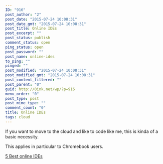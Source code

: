 ```yaml
---
ID: "916"
post_author: "2"
post_date: "2015-07-24 10:08:31"
post_date_gmt: "2015-07-24 10:08:31"
post_title: Online IDEs
post_excerpt: ""
post_status: publish
comment_status: open
ping_status: open
post_password: ""
post_name: online-ides
to_ping: ""
pinged: ""
post_modified: "2015-07-24 10:08:31"
post_modified_gmt: "2015-07-24 10:08:31"
post_content_filtered: ""
post_parent: "0"
guid: http://0ink.net/wp/?p=916
menu_order: "0"
post_type: post
post_mime_type: ""
comment_count: "0"
title: Online IDEs
tags: cloud
---
```


If you want to move to the cloud and like to code like me, this is
kinda of a basic necessity.

This applies in particular to Chromebook users.


[5 Best online IDEs](http://www.chromebookhq.com/five-best-online-ides-making-the-switch-to-a-chromebook/)


